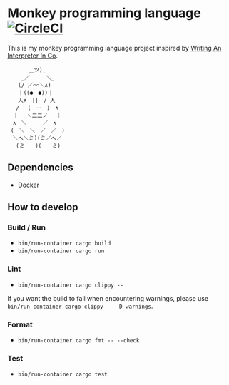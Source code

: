 # Monkey programming language [![CircleCI](https://circleci.com/gh/danimal141/monkey-rs.svg?style=svg&circle-token=1a711b6ee9e8f4f0c2372cc6d55bb9ec44b6c9f8)](https://circleci.com/gh/danimal141/monkey-rs)

This is my monkey programming language project inspired by [Writing An Interpreter In Go](https://interpreterbook.com/).

```
　　　　＿ツ)_
　　 _／　　　＼_
　　(/ ／⌒⌒＼∧)
　　｜((●　●))｜
　　人∧　||　/ 人
　 /　 (　‥　)　∧
　｜　 ヽ二二ノ　 ｜
　∧　＼　　　／　∧
 (　＼　＼　／　／　)
　＼へ＼ミ)(ミ／へ／
　 (ミ　￣)(￣　ミ)
```

## Dependencies
- Docker

## How to develop
### Build / Run
- `bin/run-container cargo build`
- `bin/run-container cargo run`

### Lint
- `bin/run-container cargo clippy --`

If you want the build to fail when encountering warnings, please use `bin/run-container cargo clippy -- -D warnings`.

### Format

- `bin/run-container cargo fmt -- --check`

### Test
- `bin/run-container cargo test`
